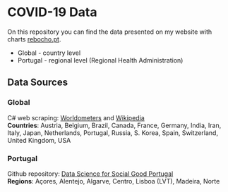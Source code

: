 # COVID-19 Data
On this repository you can find the data presented on my website with charts [rebocho.pt](http:/rebocho.pt).

* Global - country level
* Portugal - regional level (Regional Health Administration)
<!-- (* Spain - community level (Autonomous communities)) -->

## Data Sources
### Global
C# web scraping: [Worldometers](https://www.worldometers.info/coronavirus/) and [Wikipedia](https://en.wikipedia.org/wiki/Coronavirus_disease_2019)<br>
**Countries**: Austria, Belgium, Brazil, Canada, France, Germany, India, Iran, Italy, Japan, Netherlands, Portugal, Russia, S. Korea,  Spain, Switzerland, United Kingdom, USA
### Portugal
Github repository: [Data Science for Social Good Portugal](https://github.com/dssg-pt/covid19pt-data)<br>
**Regions**: Açores, Alentejo, Algarve, Centro, Lisboa (LVT), Madeira, Norte
<!--  ### Spain
C# pdf parsing: [Centro de Coordinación de Alertas y Emergencias Sanitarias (CCAES)](https://www.mscbs.gob.es/profesionales/saludPublica/ccayes/alertasActual/nCov/situacionActual.htm) <br>
(Couldn't find a decent formatted source)<br>
**Communities**: Andalucía, Aragón, Canarias, Cantabria, Castilla y León, Castilla - La Mancha, Catalunya, Ceuta, Comunidad de Madrid, Comunidad Valenciana, Extremadura, Galicia, Islas Baleares, La Rioja, Melilla, Navarra, País Vasco, Principado de Asturias, Región de Murcia -->
